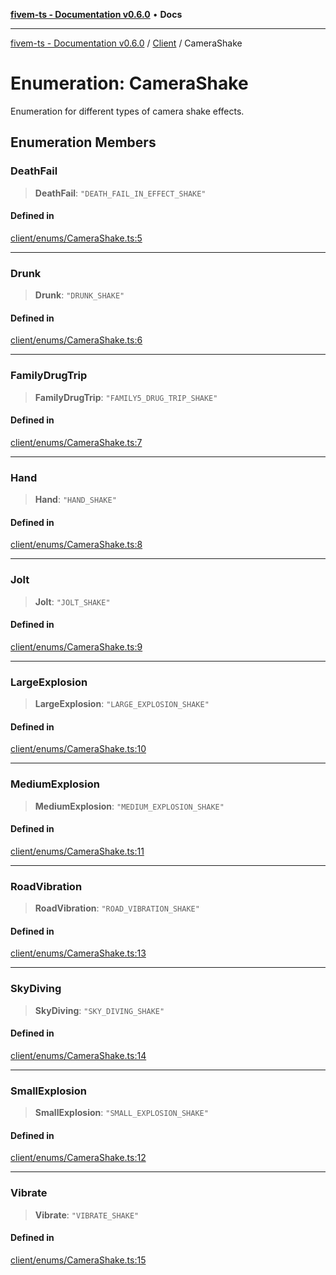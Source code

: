 [**fivem-ts - Documentation v0.6.0**](../../../README.md) • **Docs**

***

[fivem-ts - Documentation v0.6.0](../../../README.md) / [Client](../README.md) / CameraShake

# Enumeration: CameraShake

Enumeration for different types of camera shake effects.

## Enumeration Members

### DeathFail

> **DeathFail**: `"DEATH_FAIL_IN_EFFECT_SHAKE"`

#### Defined in

[client/enums/CameraShake.ts:5](https://github.com/Purpose-Dev/fivem-ts/blob/main/src/client/enums/CameraShake.ts#L5)

***

### Drunk

> **Drunk**: `"DRUNK_SHAKE"`

#### Defined in

[client/enums/CameraShake.ts:6](https://github.com/Purpose-Dev/fivem-ts/blob/main/src/client/enums/CameraShake.ts#L6)

***

### FamilyDrugTrip

> **FamilyDrugTrip**: `"FAMILY5_DRUG_TRIP_SHAKE"`

#### Defined in

[client/enums/CameraShake.ts:7](https://github.com/Purpose-Dev/fivem-ts/blob/main/src/client/enums/CameraShake.ts#L7)

***

### Hand

> **Hand**: `"HAND_SHAKE"`

#### Defined in

[client/enums/CameraShake.ts:8](https://github.com/Purpose-Dev/fivem-ts/blob/main/src/client/enums/CameraShake.ts#L8)

***

### Jolt

> **Jolt**: `"JOLT_SHAKE"`

#### Defined in

[client/enums/CameraShake.ts:9](https://github.com/Purpose-Dev/fivem-ts/blob/main/src/client/enums/CameraShake.ts#L9)

***

### LargeExplosion

> **LargeExplosion**: `"LARGE_EXPLOSION_SHAKE"`

#### Defined in

[client/enums/CameraShake.ts:10](https://github.com/Purpose-Dev/fivem-ts/blob/main/src/client/enums/CameraShake.ts#L10)

***

### MediumExplosion

> **MediumExplosion**: `"MEDIUM_EXPLOSION_SHAKE"`

#### Defined in

[client/enums/CameraShake.ts:11](https://github.com/Purpose-Dev/fivem-ts/blob/main/src/client/enums/CameraShake.ts#L11)

***

### RoadVibration

> **RoadVibration**: `"ROAD_VIBRATION_SHAKE"`

#### Defined in

[client/enums/CameraShake.ts:13](https://github.com/Purpose-Dev/fivem-ts/blob/main/src/client/enums/CameraShake.ts#L13)

***

### SkyDiving

> **SkyDiving**: `"SKY_DIVING_SHAKE"`

#### Defined in

[client/enums/CameraShake.ts:14](https://github.com/Purpose-Dev/fivem-ts/blob/main/src/client/enums/CameraShake.ts#L14)

***

### SmallExplosion

> **SmallExplosion**: `"SMALL_EXPLOSION_SHAKE"`

#### Defined in

[client/enums/CameraShake.ts:12](https://github.com/Purpose-Dev/fivem-ts/blob/main/src/client/enums/CameraShake.ts#L12)

***

### Vibrate

> **Vibrate**: `"VIBRATE_SHAKE"`

#### Defined in

[client/enums/CameraShake.ts:15](https://github.com/Purpose-Dev/fivem-ts/blob/main/src/client/enums/CameraShake.ts#L15)
